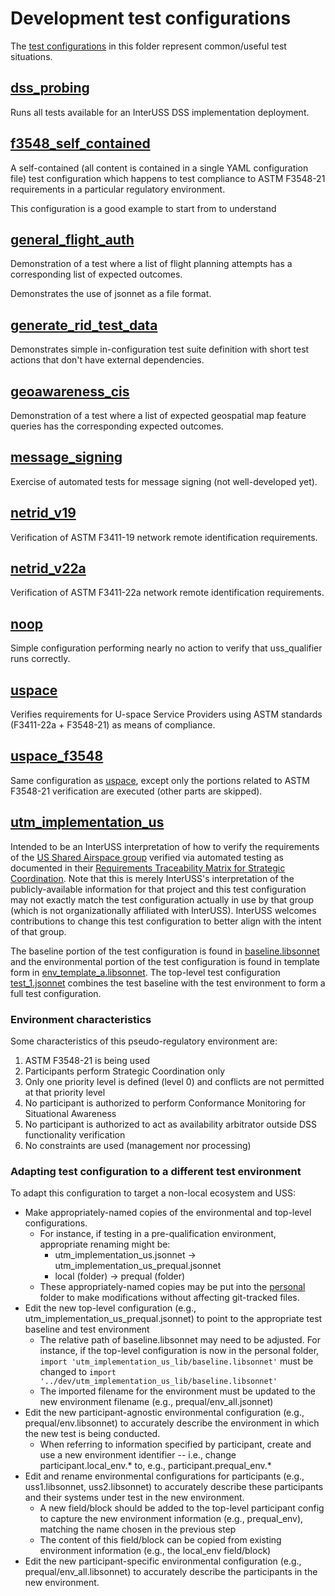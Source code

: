 # Development test configurations

The [test configurations](../README.md) in this folder represent common/useful test situations.

## [dss_probing](dss_probing.yaml)

Runs all tests available for an InterUSS DSS implementation deployment.

## [f3548_self_contained](f3548_self_contained.yaml)

A self-contained (all content is contained in a single YAML configuration file) test configuration which happens to test compliance to ASTM F3548-21 requirements in a particular regulatory environment.

This configuration is a good example to start from to understand

## [general_flight_auth](general_flight_auth.jsonnet)

Demonstration of a test where a list of flight planning attempts has a corresponding list of expected outcomes.

Demonstrates the use of jsonnet as a file format.

## [generate_rid_test_data](generate_rid_test_data.yaml)

Demonstrates simple in-configuration test suite definition with short test actions that don't have external dependencies.

## [geoawareness_cis](geoawareness_cis.yaml)

Demonstration of a test where a list of expected geospatial map feature queries has the corresponding expected outcomes.

## [message_signing](message_signing.yaml)

Exercise of automated tests for message signing (not well-developed yet).


## [netrid_v19](netrid_v19.yaml)

Verification of ASTM F3411-19 network remote identification requirements.

## [netrid_v22a](netrid_v22a.yaml)

Verification of ASTM F3411-22a network remote identification requirements.

## [noop](noop.yaml)

Simple configuration performing nearly no action to verify that uss_qualifier runs correctly.

## [uspace](uspace.yaml)

Verifies requirements for U-space Service Providers using ASTM standards (F3411-22a + F3548-21) as means of compliance.

## [uspace_f3548](uspace_f3548.yaml)

Same configuration as [uspace](#uspace), except only the portions related to ASTM F3548-21 verification are executed (other parts are skipped).

## [utm_implementation_us](utm_implementation_us)

Intended to be an InterUSS interpretation of how to verify the requirements of the [US Shared Airspace group](https://github.com/utmimplementationus/getstarted) verified via automated testing as documented in their [Requirements Traceability Matrix for Strategic Coordination](https://github.com/utmimplementationus/getstarted/blob/main/docs).  Note that this is merely InterUSS's interpretation of the publicly-available information for that project and this test configuration may not exactly match the test configuration actually in use by that group (which is not organizationally affiliated with InterUSS).  InterUSS welcomes contributions to change this test configuration to better align with the intent of that group.

The baseline portion of the test configuration is found in [baseline.libsonnet](utm_implementation_us/definitions/baseline_a.libsonnet) and the environmental portion of the test configuration is found in template form in [env_template_a.libsonnet](utm_implementation_us/definitions/env_template_a.libsonnet).  The top-level test configuration [test_1.jsonnet](utm_implementation_us/environments/local/test_1.jsonnet) combines the test baseline with the test environment to form a full test configuration.

### Environment characteristics

Some characteristics of this pseudo-regulatory environment are:

1. ASTM F3548-21 is being used
2. Participants perform Strategic Coordination only
3. Only one priority level is defined (level 0) and conflicts are not permitted at that priority level
4. No participant is authorized to perform Conformance Monitoring for Situational Awareness
5. No participant is authorized to act as availability arbitrator outside DSS functionality verification
6. No constraints are used (management nor processing)

### Adapting test configuration to a different test environment

To adapt this configuration to target a non-local ecosystem and USS:
* Make appropriately-named copies of the environmental and top-level configurations.
    * For instance, if testing in a pre-qualification environment, appropriate renaming might be:
        * utm_implementation_us.jsonnet -> utm_implementation_us_prequal.jsonnet
        * local (folder) -> prequal (folder)
    * These appropriately-named copies may be put into the [personal](../personal) folder to make modifications without affecting git-tracked files.
* Edit the new top-level configuration (e.g., utm_implementation_us_prequal.jsonnet) to point to the appropriate test baseline and test environment
    * The relative path of baseline.libsonnet may need to be adjusted.  For instance, if the top-level configuration is now in the personal folder, `import 'utm_implementation_us_lib/baseline.libsonnet'` must be changed to `import '../dev/utm_implementation_us_lib/baseline.libsonnet'`
    * The imported filename for the environment must be updated to the new environment filename (e.g., prequal/env_all.jsonnet)
* Edit the new participant-agnostic environmental configuration (e.g., prequal/env.libsonnet) to accurately describe the environment in which the new test is being conducted.
    * When referring to information specified by participant, create and use a new environment identifier -- i.e., change participant.local_env.* to, e.g., participant.prequal_env.*
* Edit and rename environmental configurations for participants (e.g., uss1.libsonnet, uss2.libsonnet) to accurately describe these participants and their systems under test in the new environment.
    * A new field/block should be added to the top-level participant config to capture the new environment information (e.g., prequal_env), matching the name chosen in the previous step
    * The content of this field/block can be copied from existing environment information (e.g., the local_env field/block)
* Edit the new participant-specific environmental configuration (e.g., prequal/env_all.libsonnet) to accurately describe the participants in the new environment.
